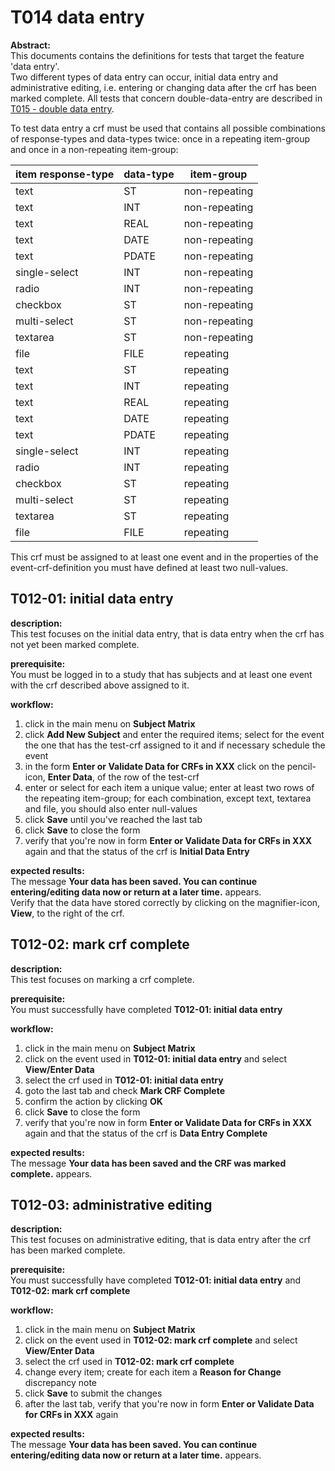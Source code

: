 # T014 data entry
**Abstract:**  
This documents contains the definitions for tests that target the feature 'data entry'.  
Two different types of data entry can occur, initial data entry and administrative editing, i.e. entering or changing data after the crf has been marked complete.
All tests that concern double-data-entry are described in [T015 - double data entry](tests/t015.md).

To test data entry a crf must be used that contains all possible combinations of response-types and data-types twice: once in a repeating item-group and once in a non-repeating item-group:  

| item response-type | data-type | item-group |  
|-|-|-|
| text | ST | non-repeating 
| text | INT | non-repeating |
| text | REAL | non-repeating |
| text | DATE | non-repeating |
| text | PDATE | non-repeating |
| single-select | INT | non-repeating |
| radio | INT | non-repeating |
| checkbox | ST | non-repeating |
| multi-select | ST | non-repeating |
| textarea | ST | non-repeating |
| file | FILE | repeating |
| text | ST | repeating 
| text | INT | repeating |
| text | REAL | repeating |
| text | DATE | repeating |
| text | PDATE | repeating |
| single-select | INT | repeating |
| radio | INT | repeating |
| checkbox | ST | repeating |
| multi-select | ST | repeating |
| textarea | ST | repeating |
| file | FILE | repeating |

This crf must be assigned to at least one event and in the properties of the event-crf-definition you must have defined at least two null-values.

## T012-01: initial data entry
**description:**  
This test focuses on the initial data entry, that is data entry when the crf has not yet been marked complete.

**prerequisite:**  
You must be logged in to a study that has subjects and at least one event with the crf described above assigned to it.

**workflow:**  
1. click in the main menu on **Subject Matrix**
1. click **Add New Subject** and enter the required items; select for the event the one that has the test-crf assigned to it and if necessary schedule the event
1. in the form **Enter or Validate Data for CRFs in XXX** click on the pencil-icon, **Enter Data**, of the row of the test-crf
1. enter or select for each item a unique value; enter at least two rows of the repeating item-group; for each combination, except text, textarea and file, you should also enter null-values
1. click **Save** until you've reached the last tab
1. click **Save** to close the form
1. verify that you're now in form **Enter or Validate Data for CRFs in XXX** again and that the status of the crf is **Initial Data Entry**

**expected results:**  
The message **Your data has been saved. You can continue entering/editing data now or return at a later time.** appears.  
Verify that the data have stored correctly by clicking on the magnifier-icon, **View**, to the right of the crf.

## T012-02: mark crf complete
**description:**  
This test focuses on marking a crf complete.

**prerequisite:**  
You must successfully have completed **T012-01: initial data entry**

**workflow:**  
1. click in the main menu on **Subject Matrix**
1. click on the event used in **T012-01: initial data entry** and select **View/Enter Data**
1. select the crf used in **T012-01: initial data entry**
1. goto the last tab and check **Mark CRF Complete**
1. confirm the action by clicking **OK**
1. click **Save** to close the form
1. verify that you're now in form **Enter or Validate Data for CRFs in XXX** again and that the status of the crf is **Data Entry Complete**

**expected results:**  
The message **Your data has been saved and the CRF was marked complete.** appears.  

## T012-03: administrative editing
**description:**  
This test focuses on administrative editing, that is data entry after the crf has been marked complete.

**prerequisite:**  
You must successfully have completed **T012-01: initial data entry** and **T012-02: mark crf complete**

**workflow:**  
1. click in the main menu on **Subject Matrix**
1. click on the event used in **T012-02: mark crf complete** and select **View/Enter Data**
1. select the crf used in **T012-02: mark crf complete**
1. change every item; create for each item a **Reason for Change** discrepancy note
1. click **Save** to submit the changes
1. after the last tab, verify that you're now in form **Enter or Validate Data for CRFs in XXX** again

**expected results:**  
The message **Your data has been saved. You can continue entering/editing data now or return at a later time.** appears.  

